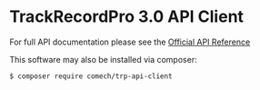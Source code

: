 # TrackRecordPro 3.0 API Client

For full API documentation please see the [Official API Reference](https://docs.trackrecordpro.co.uk/)

This software may also be installed via composer:

```
$ composer require comech/trp-api-client
```
